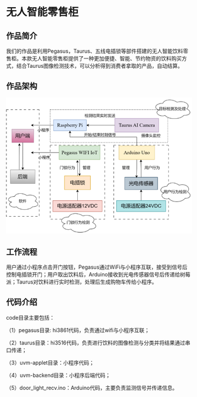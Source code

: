 # 无人智能零售柜



## 作品简介

我们的作品是利用Pegasus，Taurus、五线电插锁等部件搭建的无人智能饮料零售柜。本款无人智能零售柜提供了一种更加便捷、智能、节约物资的饮料购买方式，结合Taurus图像检测技术，可以分析得到消费者拿取的产品，自动结算。



## 作品架构

<img src="./pic/comp.png" alt="image-20230719192920859" style="zoom: 67%;" />

## 工作流程

用户通过小程序点击开门按钮，Pegasus通过WiFi与小程序互联，接受到信号后控制电插锁开门；用户取出饮料后，Arduino接收到光电传感器信号后传递给树莓派；Taurus对饮料进行实时检测，处理后生成购物车传给小程序。



## 代码介绍

code目录主要包括：

（1）pegasus目录:  hi3861代码，负责通过wifi与小程序互联；

（2）taurus目录：hi3516代码，负责进行饮料的图像检测与分类并将结果通过串口传递；

（3）uvm-applet目录：小程序代码；

（4）uvm-backend目录：小程序后端代码；

（5）door_light_recv.ino：Arduino代码，主要负责监测信号并传递信息。